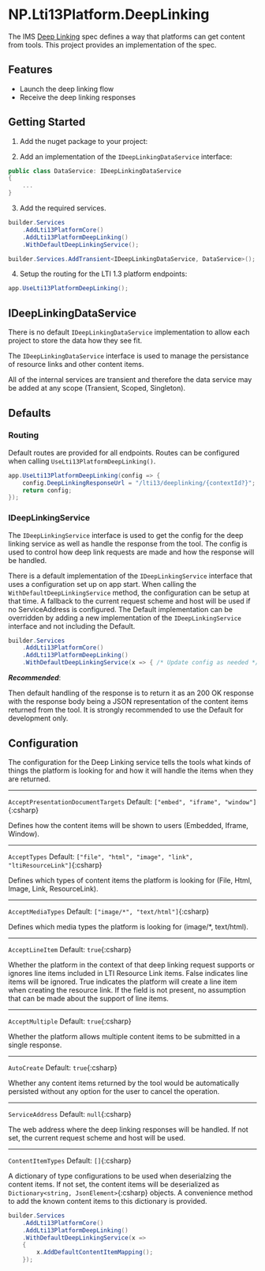 ﻿# NP.Lti13Platform.DeepLinking

The IMS [Deep Linking](https://www.imsglobal.org/spec/lti-dl/v2p0) spec defines a way that platforms can get content from tools. This project provides an implementation of the spec.

## Features

- Launch the deep linking flow
- Receive the deep linking responses

## Getting Started

1. Add the nuget package to your project:

2. Add an implementation of the `IDeepLinkingDataService` interface:

```csharp
public class DataService: IDeepLinkingDataService
{
    ...
}
```

3. Add the required services.

```csharp
builder.Services
    .AddLti13PlatformCore()
    .AddLti13PlatformDeepLinking()
    .WithDefaultDeepLinkingService();

builder.Services.AddTransient<IDeepLinkingDataService, DataService>();
```

4. Setup the routing for the LTI 1.3 platform endpoints:

```csharp
app.UseLti13PlatformDeepLinking();
```

## IDeepLinkingDataService

There is no default `IDeepLinkingDataService` implementation to allow each project to store the data how they see fit.

The `IDeepLinkingDataService` interface is used to manage the persistance of resource links and other content items.

All of the internal services are transient and therefore the data service may be added at any scope (Transient, Scoped, Singleton).

## Defaults

### Routing

Default routes are provided for all endpoints. Routes can be configured when calling `UseLti13PlatformDeepLinking()`.

```csharp
app.UseLti13PlatformDeepLinking(config => {
    config.DeepLinkingResponseUrl = "/lti13/deeplinking/{contextId?}"; // {contextId?} is required
    return config;
});
```

### IDeepLinkingService

The `IDeepLinkingService` interface is used to get the config for the deep linking service as well as handle the response from the tool. The config is used to control how deep link requests are made and how the response will be handled.

There is a default implementation of the `IDeepLinkingService` interface that uses a configuration set up on app start. When calling the `WithDefaultDeepLinkingService` method, the configuration can be setup at that time. A fallback to the current request scheme and host will be used if no ServiceAddress is configured. The Default implementation can be overridden by adding a new implementation of the `IDeepLinkingService` interface and not including the Default.

```csharp
builder.Services
    .AddLti13PlatformCore()
    .AddLti13PlatformDeepLinking()
    .WithDefaultDeepLinkingService(x => { /* Update config as needed */ });
```

***Recommended***:

Then default handling of the response is to return it as an 200 OK response with the response body being a JSON representation of the content items returned from the tool. It is strongly recommended to use the Default for development only.

## Configuration

The configuration for the Deep Linking service tells the tools what kinds of things the platform is looking for and how it will handle the items when they are returned.

***

`AcceptPresentationDocumentTargets` Default: `["embed", "iframe", "window"]`{:csharp}

Defines how the content items will be shown to users (Embedded, Iframe, Window).

***

`AcceptTypes` Default: `["file", "html", "image", "link", "ltiResourceLink"]`{:csharp}

Defines which types of content items the platform is looking for (File, Html, Image, Link, ResourceLink).

***

`AcceptMediaTypes` Default: `["image/*", "text/html"]`{:csharp}

Defines which media types the platform is looking for (image/*, text/html).

***

`AcceptLineItem` Default: `true`{:csharp}

Whether the platform in the context of that deep linking request supports or ignores line items included in LTI Resource Link items. False indicates line items will be ignored. True indicates the platform will create a line item when creating the resource link. If the field is not present, no assumption that can be made about the support of line items.

***

`AcceptMultiple` Default: `true`{:csharp}

Whether the platform allows multiple content items to be submitted in a single response.

***

`AutoCreate` Default: `true`{:csharp}

Whether any content items returned by the tool would be automatically persisted without any option for the user to cancel the operation.

***

`ServiceAddress` Default: `null`{:csharp}

The web address where the deep linking responses will be handled. If not set, the current request scheme and host will be used.

***

`ContentItemTypes` Default: `[]`{:csharp}

A dictionary of type configurations to be used when deserialzing the content items. If not set, the content items will be deserialized as `Dictionary<string, JsonElement>`{:csharp} objects. A convenience method to add the known content items to this dictionary is provided.

```csharp
builder.Services
    .AddLti13PlatformCore()
    .AddLti13PlatformDeepLinking()
    .WithDefaultDeepLinkingService(x => 
    {
        x.AddDefaultContentItemMapping();
    });
```